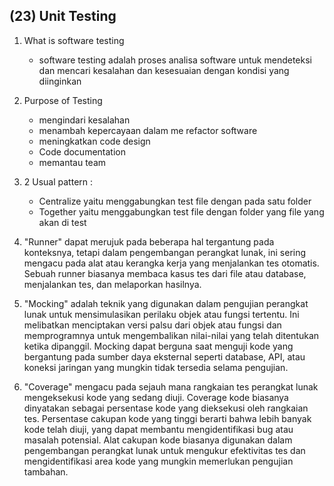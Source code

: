 ## (23) Unit Testing

1. What is software testing
    - software testing adalah proses analisa software untuk mendeteksi dan mencari kesalahan dan kesesuaian dengan kondisi yang diinginkan
2. Purpose of Testing
    - mengindari kesalahan
    - menambah kepercayaan dalam me refactor software
    - meningkatkan code design
    - Code documentation
    - memantau team
3. 2 Usual pattern :
    - Centralize yaitu menggabungkan test file dengan pada satu folder
    - Together yaitu menggabungkan test file dengan folder yang file yang akan di test
4. "Runner" dapat merujuk pada beberapa hal tergantung pada konteksnya, tetapi dalam pengembangan perangkat lunak, ini sering mengacu pada alat atau kerangka kerja yang menjalankan tes otomatis. Sebuah runner biasanya membaca kasus tes dari file atau database, menjalankan tes, dan melaporkan hasilnya.

5. "Mocking" adalah teknik yang digunakan dalam pengujian perangkat lunak untuk mensimulasikan perilaku objek atau fungsi tertentu. Ini melibatkan menciptakan versi palsu dari objek atau fungsi dan memprogramnya untuk mengembalikan nilai-nilai yang telah ditentukan ketika dipanggil. Mocking dapat berguna saat menguji kode yang bergantung pada sumber daya eksternal seperti database, API, atau koneksi jaringan yang mungkin tidak tersedia selama pengujian.

6. "Coverage" mengacu pada sejauh mana rangkaian tes perangkat lunak mengeksekusi kode yang sedang diuji. Coverage kode biasanya dinyatakan sebagai persentase kode yang dieksekusi oleh rangkaian tes. Persentase cakupan kode yang tinggi berarti bahwa lebih banyak kode telah diuji, yang dapat membantu mengidentifikasi bug atau masalah potensial. Alat cakupan kode biasanya digunakan dalam pengembangan perangkat lunak untuk mengukur efektivitas tes dan mengidentifikasi area kode yang mungkin memerlukan pengujian tambahan.